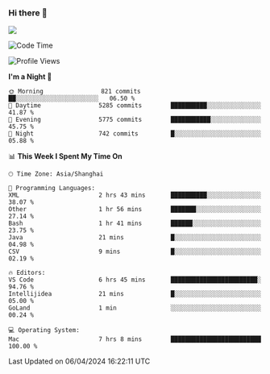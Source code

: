 ### Hi there 👋

<!--
**JJAYCHEN1e/jjaychen1e** is a ✨ _special_ ✨ repository because its `README.md` (this file) appears on your GitHub profile.

Here are some ideas to get you started:

- 🔭 I’m currently working on ...
- 🌱 I’m currently learning ...
- 👯 I’m looking to collaborate on ...
- 🤔 I’m looking for help with ...
- 💬 Ask me about ...
- 📫 How to reach me: ...
- 😄 Pronouns: ...
- ⚡ Fun fact: ...
-->

[![](https://github-readme-stats.vercel.app/api?username=jjaychen1e&show_icons=true)](https://github.com/jjaychen1e/github-readme-stats?count_private=true)

<!--START_SECTION:waka-->
![Code Time](http://img.shields.io/badge/Code%20Time-1%2C097%20hrs%2032%20mins-blue)

![Profile Views](http://img.shields.io/badge/Profile%20Views-0-blue)

**I'm a Night 🦉** 

```text
🌞 Morning                821 commits         ██░░░░░░░░░░░░░░░░░░░░░░░   06.50 % 
🌆 Daytime                5285 commits        ██████████░░░░░░░░░░░░░░░   41.87 % 
🌃 Evening                5775 commits        ███████████░░░░░░░░░░░░░░   45.75 % 
🌙 Night                  742 commits         █░░░░░░░░░░░░░░░░░░░░░░░░   05.88 % 
```


📊 **This Week I Spent My Time On** 

```text
🕑︎ Time Zone: Asia/Shanghai

💬 Programming Languages: 
XML                      2 hrs 43 mins       ██████████░░░░░░░░░░░░░░░   38.07 % 
Other                    1 hr 56 mins        ███████░░░░░░░░░░░░░░░░░░   27.14 % 
Bash                     1 hr 41 mins        ██████░░░░░░░░░░░░░░░░░░░   23.75 % 
Java                     21 mins             █░░░░░░░░░░░░░░░░░░░░░░░░   04.98 % 
CSV                      9 mins              █░░░░░░░░░░░░░░░░░░░░░░░░   02.19 % 

🔥 Editors: 
VS Code                  6 hrs 45 mins       ████████████████████████░   94.76 % 
Intellijidea             21 mins             █░░░░░░░░░░░░░░░░░░░░░░░░   05.00 % 
GoLand                   1 min               ░░░░░░░░░░░░░░░░░░░░░░░░░   00.24 % 

💻 Operating System: 
Mac                      7 hrs 8 mins        █████████████████████████   100.00 % 
```


 Last Updated on 06/04/2024 16:22:11 UTC
<!--END_SECTION:waka-->
